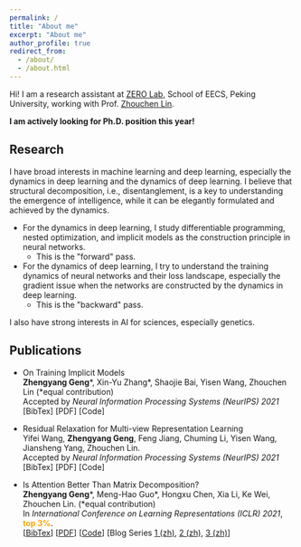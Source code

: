 ```yaml
---
permalink: /
title: "About me"
excerpt: "About me"
author_profile: true
redirect_from: 
  - /about/
  - /about.html
---
```


Hi! I am a research assistant at [ZERO Lab](https://zero-lab-pku.github.io/), School of EECS, Peking University, working with Prof. [Zhouchen Lin](https://zhouchenlin.github.io/).

**I am actively looking for Ph.D. position this year!**

Research
---------

I have broad interests in machine learning and deep learning, especially the dynamics in deep learning and the dynamics of deep learning. I believe that structural decomposition, i.e., disentanglement, is a key to understanding the emergence of intelligence, while it can be elegantly formulated and achieved by the dynamics.

- For the dynamics in deep learning, I study differentiable programming, nested optimization, and implicit models as the construction principle in neural networks.
  - This is the "forward" pass.
- For the dynamics of deep learning, I try to understand the training dynamics of neural networks and their loss landscape, especially the gradient issue when the networks are constructed by the dynamics in deep learning.
  - This is the "backward" pass.

I also have strong interests in AI for sciences, especially genetics.

Publications
---------

- On Training Implicit Models \
  **Zhengyang Geng**\*, Xin-Yu Zhang\*, Shaojie Bai, Yisen Wang, Zhouchen Lin
  (\*equal contribution) \
  Accepted by *Neural Information Processing Systems (NeurIPS) 2021* \
  [BibTex] [PDF] [Code]

- Residual Relaxation for Multi-view Representation Learning \
  Yifei Wang, **Zhengyang Geng**, Feng Jiang, Chuming Li, Yisen Wang, Jiansheng Yang, Zhouchen Lin. \
  Accepted by *Neural Information Processing Systems (NeurIPS) 2021* \
  [BibTex] [PDF] [Code]

- Is Attention Better Than Matrix Decomposition? \
  **Zhengyang Geng**\*, Meng-Hao Guo\*, Hongxu Chen, Xia Li, Ke Wei, Zhouchen Lin.
  (\*equal contribution) \
  In *International Conference on Learning Representations (ICLR) 2021*, <font color='orange'>**top 3%**</font>. \
  [[BibTex](/asset/bib/ham.bib)] [[PDF](https://arxiv.org/pdf/2109.04553.pdf)] [[Code](https://github.com/Gsunshine/Enjoy-Hamburger)] [Blog Series [1 (zh)](https://zhuanlan.zhihu.com/p/369769485), [2 (zh)](https://zhuanlan.zhihu.com/p/369855045), [3 (zh)](https://zhuanlan.zhihu.com/p/370410446)]